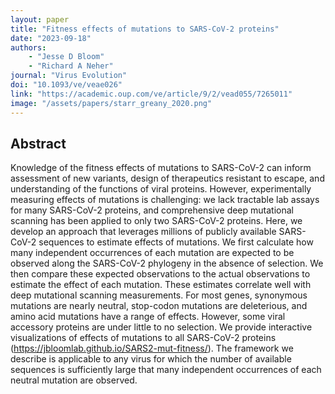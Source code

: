 ```yaml
---
layout: paper
title: "Fitness effects of mutations to SARS-CoV-2 proteins"
date: "2023-09-18"
authors: 
    - "Jesse D Bloom"
    - "Richard A Neher"
journal: "Virus Evolution"
doi: "10.1093/ve/veae026"
link: "https://academic.oup.com/ve/article/9/2/vead055/7265011"
image: "/assets/papers/starr_greany_2020.png"
---
```


## Abstract

Knowledge of the fitness effects of mutations to SARS-CoV-2 can inform assessment of new variants, design of therapeutics resistant to escape, and understanding of the functions of viral proteins. However, experimentally measuring effects of mutations is challenging: we lack tractable lab assays for many SARS-CoV-2 proteins, and comprehensive deep mutational scanning has been applied to only two SARS-CoV-2 proteins. Here, we develop an approach that leverages millions of publicly available SARS-CoV-2 sequences to estimate effects of mutations. We first calculate how many independent occurrences of each mutation are expected to be observed along the SARS-CoV-2 phylogeny in the absence of selection. We then compare these expected observations to the actual observations to estimate the effect of each mutation. These estimates correlate well with deep mutational scanning measurements. For most genes, synonymous mutations are nearly neutral, stop-codon mutations are deleterious, and amino acid mutations have a range of effects. However, some viral accessory proteins are under little to no selection. We provide interactive visualizations of effects of mutations to all SARS-CoV-2 proteins (https://jbloomlab.github.io/SARS2-mut-fitness/). The framework we describe is applicable to any virus for which the number of available sequences is sufficiently large that many independent occurrences of each neutral mutation are observed.
